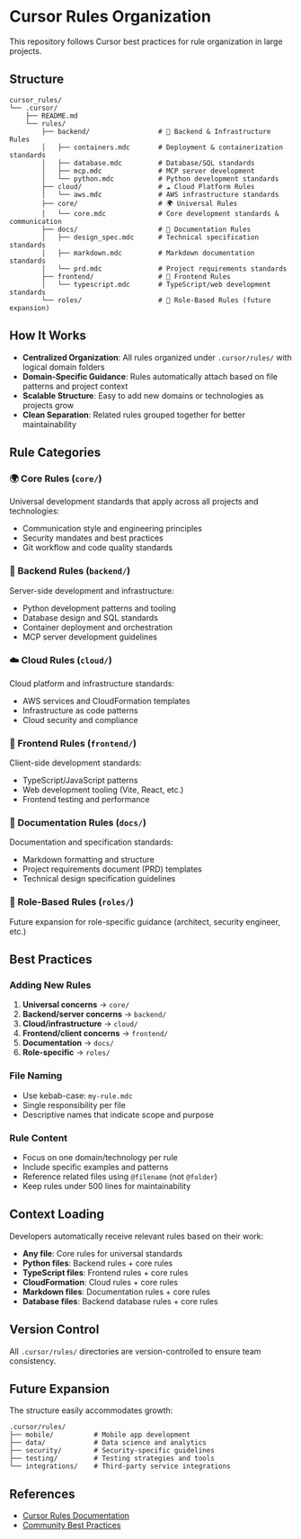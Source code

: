 # Cursor Rules Organization

This repository follows Cursor best practices for rule organization in large projects.

## Structure

```
cursor_rules/
└── .cursor/
    ├── README.md
    └── rules/
        ├── backend/                 # 🔧 Backend & Infrastructure Rules
        │   ├── containers.mdc       # Deployment & containerization standards
        │   ├── database.mdc         # Database/SQL standards
        │   ├── mcp.mdc              # MCP server development
        │   └── python.mdc           # Python development standards
        ├── cloud/                   # ☁️ Cloud Platform Rules
        │   └── aws.mdc              # AWS infrastructure standards
        ├── core/                    # 🌍 Universal Rules
        │   └── core.mdc             # Core development standards & communication
        ├── docs/                    # 📝 Documentation Rules
        │   ├── design_spec.mdc      # Technical specification standards
        │   ├── markdown.mdc         # Markdown documentation standards
        │   └── prd.mdc              # Project requirements standards
        ├── frontend/                # 🎨 Frontend Rules
        │   └── typescript.mdc       # TypeScript/web development standards
        └── roles/                   # 👥 Role-Based Rules (future expansion)
```

## How It Works

- **Centralized Organization**: All rules organized under `.cursor/rules/` with logical domain folders
- **Domain-Specific Guidance**: Rules automatically attach based on file patterns and project context
- **Scalable Structure**: Easy to add new domains or technologies as projects grow
- **Clean Separation**: Related rules grouped together for better maintainability

## Rule Categories

### 🌍 Core Rules (`core/`)
Universal development standards that apply across all projects and technologies:
- Communication style and engineering principles
- Security mandates and best practices
- Git workflow and code quality standards

### 🔧 Backend Rules (`backend/`)
Server-side development and infrastructure:
- Python development patterns and tooling
- Database design and SQL standards
- Container deployment and orchestration
- MCP server development guidelines

### ☁️ Cloud Rules (`cloud/`)
Cloud platform and infrastructure standards:
- AWS services and CloudFormation templates
- Infrastructure as code patterns
- Cloud security and compliance

### 🎨 Frontend Rules (`frontend/`)
Client-side development standards:
- TypeScript/JavaScript patterns
- Web development tooling (Vite, React, etc.)
- Frontend testing and performance

### 📝 Documentation Rules (`docs/`)
Documentation and specification standards:
- Markdown formatting and structure
- Project requirements document (PRD) templates
- Technical design specification guidelines

### 👥 Role-Based Rules (`roles/`)
Future expansion for role-specific guidance (architect, security engineer, etc.)

## Best Practices

### Adding New Rules
1. **Universal concerns** → `core/`
2. **Backend/server concerns** → `backend/`
3. **Cloud/infrastructure** → `cloud/`
4. **Frontend/client concerns** → `frontend/`
5. **Documentation** → `docs/`
6. **Role-specific** → `roles/`

### File Naming
- Use kebab-case: `my-rule.mdc`
- Single responsibility per file
- Descriptive names that indicate scope and purpose

### Rule Content
- Focus on one domain/technology per rule
- Include specific examples and patterns
- Reference related files using `@filename` (not `@folder`)
- Keep rules under 500 lines for maintainability

## Context Loading

Developers automatically receive relevant rules based on their work:

- **Any file**: Core rules for universal standards
- **Python files**: Backend rules + core rules
- **TypeScript files**: Frontend rules + core rules  
- **CloudFormation**: Cloud rules + core rules
- **Markdown files**: Documentation rules + core rules
- **Database files**: Backend database rules + core rules

## Version Control
All `.cursor/rules/` directories are version-controlled to ensure team consistency.

## Future Expansion

The structure easily accommodates growth:

```
.cursor/rules/
├── mobile/          # Mobile app development
├── data/            # Data science and analytics
├── security/        # Security-specific guidelines
├── testing/         # Testing strategies and tools
└── integrations/    # Third-party service integrations
```

## References
- [Cursor Rules Documentation](https://docs.cursor.com/customization/rules-for-ai)
- [Community Best Practices](https://community.cursor.com)